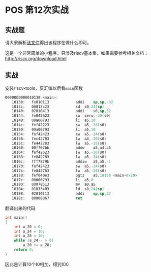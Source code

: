 # POS 第12次实战

## 实战题
请大家解析[该文件](./12/os)得出该程序在做什么即可。

这是一个非常简单的小程序，只涉及riscv基本集，如果需要参考相关文档：<http://riscv.org/download.html>

## 实战

安装riscv-tools，反汇编以后看`main`函数

```asm
0000000000010138 <main>:
   10138:	fe010113          	addi	sp,sp,-32
   1013c:	00813c23          	sd	s0,24(sp)
   10140:	02010413          	addi	s0,sp,32
   10144:	fe042623          	sw	zero,-20(s0)
   10148:	00a00793          	li	a5,10
   1014c:	fef42223          	sw	a5,-28(s0)
   10150:	00a00793          	li	a5,10
   10154:	fef42423          	sw	a5,-24(s0)
   10158:	fec42703          	lw	a4,-20(s0)
   1015c:	fe442783          	lw	a5,-28(s0)
   10160:	00f707bb          	addw	a5,a4,a5
   10164:	fef42623          	sw	a5,-20(s0)
   10168:	fe842783          	lw	a5,-24(s0)
   1016c:	fff7879b          	addiw	a5,a5,-1
   10170:	fef42423          	sw	a5,-24(s0)
   10174:	fe842783          	lw	a5,-24(s0)
   10178:	fef040e3          	bgtz	a5,10158 <main+0x20>
   1017c:	00000793          	li	a5,0
   10180:	00078513          	mv	a0,a5
   10184:	01813403          	ld	s0,24(sp)
   10188:	02010113          	addi	sp,sp,32
   1018c:	00008067          	ret
```

翻译出来的代码

```c
int main()
{
	int a_20 = 0;
	int a_24 = 10;
	int a_28 = 10;
	while (a_24-- > 0)
		a_20 += a_28;
	return 0;
}
```

因此是计算10个10相加，得到100.
